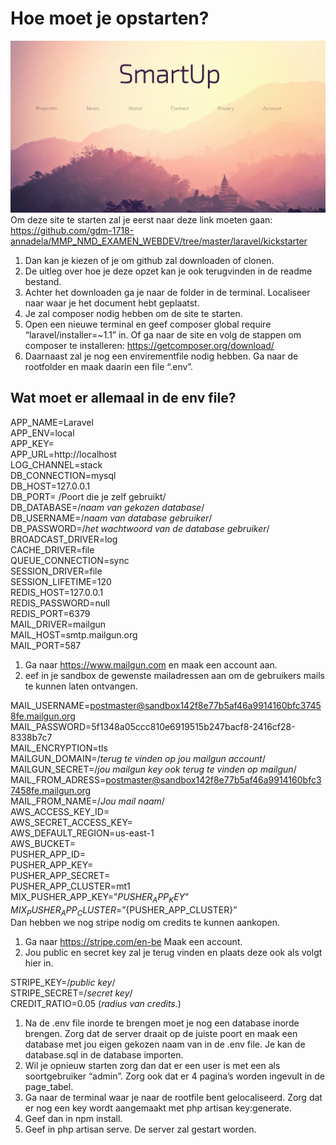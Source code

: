 # Hoe moet je opstarten?
![](startup.jpg)
Om deze site te starten zal je eerst naar deze link moeten gaan:
https://github.com/gdm-1718-annadela/MMP_NMD_EXAMEN_WEBDEV/tree/master/laravel/kickstarter

1. Dan kan je kiezen of je om github zal downloaden of clonen.
2. De uitleg over hoe je deze opzet kan je ook terugvinden in de readme bestand.
3. Achter het downloaden ga je naar de folder in de terminal. Localiseer naar waar je het document
hebt geplaatst.
4. Je zal composer nodig hebben om de site te starten.
5. Open een nieuwe terminal en geef composer global require “laravel/installer=~1.1” in.
Of ga naar de site en volg de stappen om composer te installeren: https://getcomposer.org/download/
6. Daarnaast zal je nog een envirementfile nodig hebben. Ga naar de rootfolder en maak daarin
een file “.env”.
## Wat moet er allemaal in de env file?
APP_NAME=Laravel  
APP_ENV=local  
APP_KEY=  
APP_URL=http://localhost  
LOG_CHANNEL=stack  
DB_CONNECTION=mysql  
DB_HOST=127.0.0.1  
DB_PORT= /Poort die je zelf gebruikt/  
DB_DATABASE=/_naam van gekozen database_/  
DB_USERNAME=/_naam van database gebruiker_/  
DB_PASSWORD=/_het wachtwoord van de database gebruiker_/  
BROADCAST_DRIVER=log  
CACHE_DRIVER=file  
QUEUE_CONNECTION=sync  
SESSION_DRIVER=file  
SESSION_LIFETIME=120  
REDIS_HOST=127.0.0.1  
REDIS_PASSWORD=null  
REDIS_PORT=6379  
MAIL_DRIVER=mailgun  
MAIL_HOST=smtp.mailgun.org  
MAIL_PORT=587  
1. Ga naar https://www.mailgun.com en maak een account aan.  
2. eef in je sandbox de gewenste mailadressen aan om de gebruikers mails te kunnen laten
ontvangen.  

MAIL_USERNAME=postmaster@sandbox142f8e77b5af46a9914160bfc37458fe.mailgun.org  
MAIL_PASSWORD=5f1348a05ccc810e6919515b247bacf8-2416cf28-8338b7c7  
MAIL_ENCRYPTION=tls  
MAILGUN_DOMAIN=/_terug te vinden op jou mailgun account_/  
MAILGUN_SECRET=/_jou mailgun key ook terug te vinden op mailgun_/  
MAIL_FROM_ADRESS=postmaster@sandbox142f8e77b5af46a9914160bfc37458fe.mailgun.org  
MAIL_FROM_NAME=/_Jou mail naam_/  
AWS_ACCESS_KEY_ID=  
AWS_SECRET_ACCESS_KEY=  
AWS_DEFAULT_REGION=us-east-1  
AWS_BUCKET=  
PUSHER_APP_ID=  
PUSHER_APP_KEY=  
PUSHER_APP_SECRET=  
PUSHER_APP_CLUSTER=mt1  
MIX_PUSHER_APP_KEY=”${PUSHER_APP_KEY}”  
MIX_PUSHER_APP_CLUSTER=”${PUSHER_APP_CLUSTER}”  
Dan hebben we nog stripe nodig om credits te kunnen aankopen.  
1. Ga naar https://stripe.com/en-be
Maak een account.
2. Jou public en secret key zal je terug vinden en plaats deze ook als volgt hier in.

STRIPE_KEY=/_public key_/  
STRIPE_SECRET=/_secret key_/  
CREDIT_RATIO=0.05 (_radius van credits._)

1. Na de .env file inorde te brengen moet je nog een database inorde brengen. Zorg dat de server
draait op de juiste poort en maak een database met jou eigen gekozen naam van in de .env file. Je kan de database.sql in de database importen.
2. Wil je opnieuw starten zorg dan dat er een user is met een als soortgebruiker “admin”. Zorg
ook dat er 4 pagina’s worden ingevult in de page_tabel.
3. Ga naar de terminal waar je naar de rootfile bent gelocaliseerd. Zorg dat er nog een key
wordt aangemaakt met php artisan key:generate. 
4. Geef dan in npm install.  
5. Geef in php artisan serve. De server zal gestart worden.